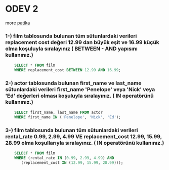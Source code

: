 # ODEV 2
more [patika](https://app.patika.dev/courses/sql/Odev2)

### 1-) film tablosunda bulunan tüm sütunlardaki verileri replacement cost değeri 12.99 dan büyük eşit ve 16.99 küçük olma koşuluyla sıralayınız ( BETWEEN - AND yapısını kullanınız.)
``` SQL
    SELECT * FROM film
    WHERE replacement_cost BETWEEN 12.99 AND 16.99;
```
### 2-) actor tablosunda bulunan first_name ve last_name sütunlardaki verileri first_name 'Penelope' veya 'Nick' veya 'Ed' değerleri olması koşuluyla sıralayınız. ( IN operatörünü kullanınız.)
``` SQL
    SELECT first_name, last_name FROM actor
    WHERE first_name IN ('Penelope', 'Nick', 'Ed'); 
```  
### 3-) film tablosunda bulunan tüm sütunlardaki verileri rental_rate 0.99, 2.99, 4.99 VE replacement_cost 12.99, 15.99, 28.99 olma koşullarıyla sıralayınız. ( IN operatörünü kullanınız.)
``` SQL
    SELECT * FROM film
    WHERE (rental_rate IN (0.99, 2.99, 4.99) AND 
       (replacement_cost IN (12.99, 15.99, 28.99)));
```